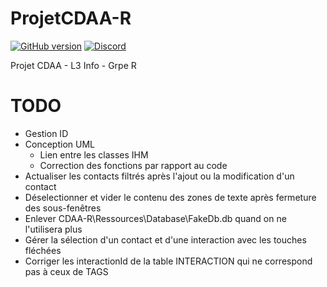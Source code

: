 # ProjetCDAA-R

[![GitHub version](https://img.shields.io/badge/version-1.0-purple.svg)](https://img.shields.io/badge)
[![Discord](https://img.shields.io/discord/756176190603132959.svg?label=&logo=discord&logoColor=ffffff&color=7389D8&labelColor=6A7EC2)](https://discord.gg/eSRhuNeWCy)

Projet CDAA - L3 Info - Grpe R

# TODO
- Gestion ID
- Conception UML
  - Lien entre les classes IHM
  - Correction des fonctions par rapport au code
- Actualiser les contacts filtrés après l'ajout ou la modification d'un contact
- Déselectionner et vider le contenu des zones de texte après fermeture des sous-fenêtres
- Enlever CDAA-R\Ressources\Database\FakeDb.db quand on ne l'utilisera plus
- Gérer la sélection d'un contact et d'une interaction avec les touches fléchées
- Corriger les interactionId de la table INTERACTION qui ne correspond pas à ceux de TAGS
